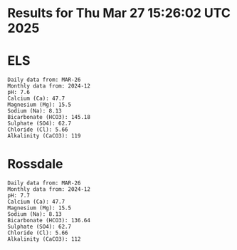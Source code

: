# Results for Thu Mar 27 15:26:02 UTC 2025
# ELS
```
Daily data from: MAR-26
Monthly data from: 2024-12
pH: 7.6
Calcium (Ca): 47.7
Magnesium (Mg): 15.5
Sodium (Na): 8.13
Bicarbonate (HCO3): 145.18
Sulphate (SO4): 62.7
Chloride (Cl): 5.66
Alkalinity (CaCO3): 119
```
# Rossdale
```
Daily data from: MAR-26
Monthly data from: 2024-12
pH: 7.7
Calcium (Ca): 47.7
Magnesium (Mg): 15.5
Sodium (Na): 8.13
Bicarbonate (HCO3): 136.64
Sulphate (SO4): 62.7
Chloride (Cl): 5.66
Alkalinity (CaCO3): 112
```
